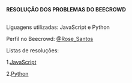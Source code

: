 ##
**RESOLUÇÃO DOS PROBLEMAS DO BEECROWD**
##

Liguagens utilizadas: JavaScript e Python

Perfil no Beecrowd: [@Rose_Santos](https://judge.beecrowd.com/pt/profile/559299)

Listas de resoluções:

1.[JavaScript](https://github.com/rose-del/Beecrowd/tree/main/javascript)

2.[Python](https://github.com/rose-del/Beecrowd/tree/main/python)
